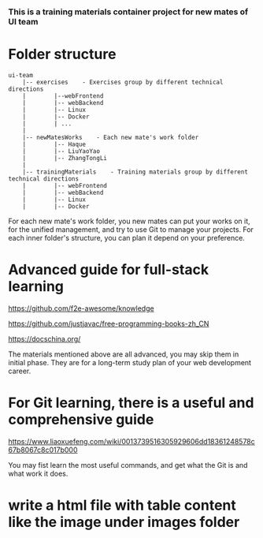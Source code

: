 ### This is a training materials container project for new mates of UI team

# Folder structure

```
ui-team
    |-- exercises    - Exercises group by different technical directions
    |        |--webFrontend
    |        |-- webBackend
    |        |-- Linux
    |        |-- Docker
    |        | ...
    |
    |-- newMatesWorks    - Each new mate's work folder
    |        |-- Haque
    |        |-- LiuYaoYao
    |        |-- ZhangTongLi
    |
    |-- trainingMaterials    - Training materials group by different technical directions
    |        |-- webFrontend
    |        |-- webBackend
    |        |-- Linux
    |        |-- Docker

```

For each new mate's work folder, you new mates can put your works on it, for the unified management,
and try to use Git to manage your projects.
For each inner folder's structure, you can plan it depend on your preference.


# Advanced guide for full-stack learning

https://github.com/f2e-awesome/knowledge
 
https://github.com/justjavac/free-programming-books-zh_CN

https://docschina.org/

The materials mentioned above are all advanced, you may skip them in initial phase.
They are for a long-term study plan of your web development career.

# For Git learning, there is a useful and comprehensive guide

https://www.liaoxuefeng.com/wiki/0013739516305929606dd18361248578c67b8067c8c017b000

You may fist learn the most useful commands, and get what the Git is and what work it does.


# write a html file with table content like the image under images folder 
